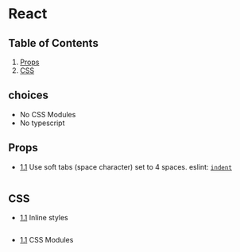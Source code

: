 # React

## Table of Contents
  1. [Props](#props)
  1. [CSS](#CSS)
   
## choices
- No CSS Modules
- No typescript
  
## Props
  <a name="naming"></a><a name="1.1"></a>
  - [1.1](#naming) Use soft tabs (space character) set to 4 spaces. eslint: [`indent`](https://eslint.org/docs/rules/indent)
   
  ```javascript

  ```

## CSS
  <a name="css-inline"></a><a name="1.1"></a>
  - [1.1](#css-inline) Inline styles
   
    ```javascript

    ```
  <a name="css-modules"></a><a name="1.1"></a>
  - [1.1](#css-modules) CSS Modules
   
    ```javascript

    ```
